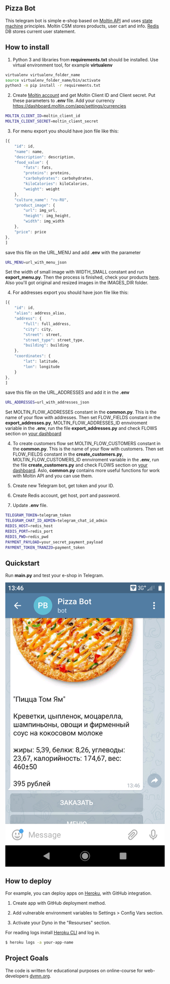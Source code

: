 ## Pizza Bot

This telegram bot is simple e-shop based on [Moltin API](https://moltin.com) and uses [state machine](https://en.wikipedia.org/wiki/Finite-state_machine) principles. Moltin CSM stores products, user cart and info. [Redis](https://redislabs.com/) DB stores current user statement.


## How to install

1. Python 3 and libraries from **requirements.txt** should be installed. Use virtual environment tool, for example **virtualenv**

```bash
virtualenv virtualenv_folder_name
source virtualenv_folder_name/bin/activate
python3 -m pip install -r requirements.txt
```


2. Create [Moltin account](https://dashboard.moltin.com) and get Moltin Client ID and Client secret. Put these parameters to **.env** file. Add your currency https://dashboard.moltin.com/app/settings/currencies

```bash
MOLTIN_CLIENT_ID=moltin_client_id
MOLTIN_CLIENT_SECRET=moltin_client_secret
```


3. For menu export you should have json file like this:
```javascript
[{
	"id": id,
	"name": name,
	"description": description,
	"food_value": {
		"fats": fats,
		"proteins": proteins,
		"carbohydrates": carbohydrates,
		"kiloCalories": kiloCalories,
		"weight": weight
	},
	"culture_name": "ru-RU",
	"product_image": {
		"url": img_url,
		"height": img_height,
		"width": img_width
	},
	"price": price
},
]
```

save this file on the URL_MENU and add **.env** with the parameter
```bash
URL_MENU=url_with_menu_json
```
Set the width of small image with WIDTH_SMALL constant and run **export_menu.py**. Then the process is finished, check your products [here](https://dashboard.moltin.com/app/catalogue/products). Also you'll got original and resized images in the IMAGES_DIR folder.


4. For addresses export you should have json file like this:
```javascript
[{
	"id": id,
	"alias": address_alias,
	"address": {
		"full": full_address,
		"city": city,
		"street": street,
		"street_type": street_type,
		"building": building
	},
	"coordinates": {
		"lat": latitude,
		"lon": longitude
	}
},
]
```

save this file on the URL_ADDRESSES and add it in the **.env**
```bash
URL_ADDRESSES=url_with_addresses_json
```

Set MOLTIN_FLOW_ADDRESSES constant in the **common.py**. This is the name of your flow with addresses. Then set FLOW_FIELDS constant in the **export_addresses.py**, MOLTIN_FLOW_ADDRESSES_ID ennviroment variable in the **.env**, run the file **export_addresses.py** and check FLOWS section on [your dashboard](https://dashboard.moltin.com/)


4. To create customers flow set MOLTIN_FLOW_CUSTOMERS constant in the **common.py**. This is the name of your flow with customers. Then set FLOW_FIELDS constant in the **create_customers.py**, MOLTIN_FLOW_CUSTOMERS_ID ennviroment variable in the **.env**, run the file **create_customers.py** and check FLOWS section on [your dashboard](https://dashboard.moltin.com/). Aslo, **common.py** contains more useful functions for work with Moltin API and you can use them.


5. Create new Telegram bot, get token and your ID.

6. Create Redis account, get host, port and password.

7. Update **.env** file.

```bash
TELEGRAM_TOKEN=telegram_token
TELEGRAM_CHAT_ID_ADMIN=telegram_chat_id_admin
REDIS_HOST=redis_host
REDIS_PORT=redis_port
REDIS_PWD=redis_pwd
PAYMENT_PAYLOAD=your_secret_payment_payload
PAYMENT_TOKEN_TRANZZO=payment_token
```


## Quickstart

Run **main.py** and test your e-shop in Telegram.

![pizza-shop screenshot](screenshots/pizza-shop.png)



## How to deploy

For example, you can deploy apps on [Heroku](https://heroku.com), with
GitHub integration.

1. Create app with GitHub deployment method.

2. Add vulnerable environment variables to Settings > Config Vars section.

3. Activate your Dyno in the "Resourses" section.

For reading logs install [Heroku CLI](https://devcenter.heroku.com/articles/heroku-cli#download-and-install) and log in.

```bash
$ heroku logs -a your-app-name
```


## Project Goals

The code is written for educational purposes on online-course for
web-developers [dvmn.org](https://dvmn.org/).
